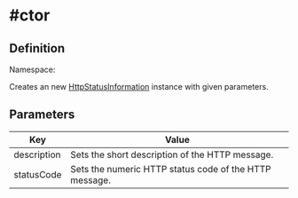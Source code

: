 #  #ctor

## Definition
Namespace: 

Creates an new [HttpStatusInformation](/spec/Sisk/Core/Http/HttpStatusInformation) instance with given parameters.

## Parameters

| Key | Value |
| --- | --- |
| description | Sets the short description of the HTTP message. | 
| statusCode | Sets the numeric HTTP status code of the HTTP message. | 

